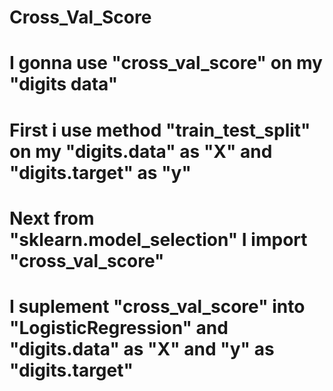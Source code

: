# Cross_Val_Score
# I gonna use "cross_val_score" on my "digits data"
# First i use method "train_test_split" on my "digits.data" as "X" and "digits.target" as "y"
# Next from "sklearn.model_selection" I import "cross_val_score" 
# I suplement "cross_val_score" into "LogisticRegression" and "digits.data" as "X" and "y" as "digits.target"
